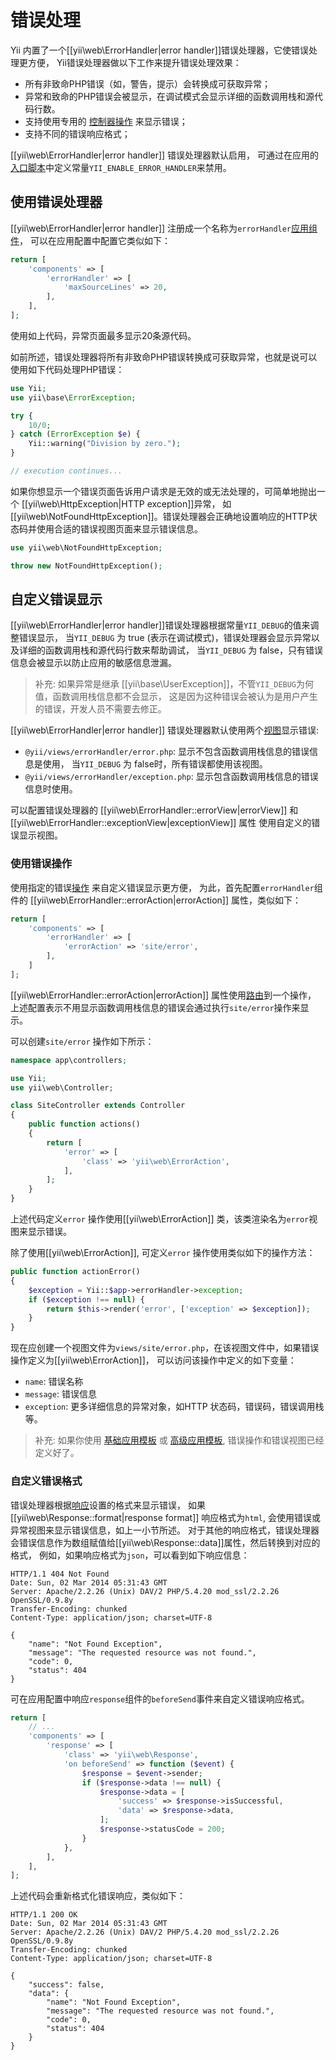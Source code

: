 错误处理
===============

Yii 内置了一个[[yii\web\ErrorHandler|error handler]]错误处理器，它使错误处理更方便，
Yii错误处理器做以下工作来提升错误处理效果：

* 所有非致命PHP错误（如，警告，提示）会转换成可获取异常；
* 异常和致命的PHP错误会被显示，在调试模式会显示详细的函数调用栈和源代码行数。
* 支持使用专用的 [控制器操作](structure-controllers.md#actions) 来显示错误；
* 支持不同的错误响应格式；

[[yii\web\ErrorHandler|error handler]] 错误处理器默认启用，
可通过在应用的[入口脚本](structure-entry-scripts.md)中定义常量`YII_ENABLE_ERROR_HANDLER`来禁用。


## 使用错误处理器 <a name="using-error-handler"></a>

[[yii\web\ErrorHandler|error handler]] 注册成一个名称为`errorHandler`[应用组件](structure-application-components.md)， 
可以在应用配置中配置它类似如下：

```php
return [
    'components' => [
        'errorHandler' => [
            'maxSourceLines' => 20,
        ],
    ],
];
```

使用如上代码，异常页面最多显示20条源代码。

如前所述，错误处理器将所有非致命PHP错误转换成可获取异常，也就是说可以使用如下代码处理PHP错误：

```php
use Yii;
use yii\base\ErrorException;

try {
    10/0;
} catch (ErrorException $e) {
    Yii::warning("Division by zero.");
}

// execution continues...
```

如果你想显示一个错误页面告诉用户请求是无效的或无法处理的，可简单地抛出一个 [[yii\web\HttpException|HTTP exception]]异常，
如 [[yii\web\NotFoundHttpException]]。错误处理器会正确地设置响应的HTTP状态码并使用合适的错误视图页面来显示错误信息。

```php
use yii\web\NotFoundHttpException;

throw new NotFoundHttpException();
```


## 自定义错误显示 <a name="customizing-error-display"></a>

[[yii\web\ErrorHandler|error handler]]错误处理器根据常量`YII_DEBUG`的值来调整错误显示，
当`YII_DEBUG` 为 true (表示在调试模式)，错误处理器会显示异常以及详细的函数调用栈和源代码行数来帮助调试，
当`YII_DEBUG` 为 false，只有错误信息会被显示以防止应用的敏感信息泄漏。

> 补充: 如果异常是继承 [[yii\base\UserException]]，不管`YII_DEBUG`为何值，函数调用栈信息都不会显示，
这是因为这种错误会被认为是用户产生的错误，开发人员不需要去修正。

[[yii\web\ErrorHandler|error handler]] 错误处理器默认使用两个[视图](structure-views.md)显示错误:

* `@yii/views/errorHandler/error.php`: 显示不包含函数调用栈信息的错误信息是使用，
  当`YII_DEBUG` 为 false时，所有错误都使用该视图。
* `@yii/views/errorHandler/exception.php`: 显示包含函数调用栈信息的错误信息时使用。

可以配置错误处理器的 [[yii\web\ErrorHandler::errorView|errorView]] 和 [[yii\web\ErrorHandler::exceptionView|exceptionView]] 属性
使用自定义的错误显示视图。


### 使用错误操作 <a name="using-error-actions"></a>

使用指定的错误[操作](structure-controllers.md) 来自定义错误显示更方便，
为此，首先配置`errorHandler`组件的 [[yii\web\ErrorHandler::errorAction|errorAction]] 属性，类似如下： 

```php
return [
    'components' => [
        'errorHandler' => [
            'errorAction' => 'site/error',
        ],
    ]
];
```

[[yii\web\ErrorHandler::errorAction|errorAction]] 属性使用[路由](structure-controllers.md#routes)到一个操作，
上述配置表示不用显示函数调用栈信息的错误会通过执行`site/error`操作来显示。

可以创建`site/error` 操作如下所示：

```php
namespace app\controllers;

use Yii;
use yii\web\Controller;

class SiteController extends Controller
{
    public function actions()
    {
        return [
            'error' => [
                'class' => 'yii\web\ErrorAction',
            ],
        ];
    }
}
```

上述代码定义`error` 操作使用[[yii\web\ErrorAction]] 类，该类渲染名为`error`视图来显示错误。

除了使用[[yii\web\ErrorAction]], 可定义`error` 操作使用类似如下的操作方法：

```php
public function actionError()
{
    $exception = Yii::$app->errorHandler->exception;
    if ($exception !== null) {
        return $this->render('error', ['exception' => $exception]);
    }
}
```

现在应创建一个视图文件为`views/site/error.php`，在该视图文件中，如果错误操作定义为[[yii\web\ErrorAction]]，
可以访问该操作中定义的如下变量：

* `name`: 错误名称
* `message`: 错误信息
* `exception`: 更多详细信息的异常对象，如HTTP 状态码，错误码，错误调用栈等。

> 补充: 如果你使用 [基础应用模板](start-installation.md) 或 [高级应用模板](tutorial-advanced-app.md),
错误操作和错误视图已经定义好了。


### 自定义错误格式 <a name="error-format"></a>

错误处理器根据[响应](runtime-responses.md)设置的格式来显示错误，
如果[[yii\web\Response::format|response format]] 响应格式为`html`, 会使用错误或异常视图来显示错误信息，如上一小节所述。
对于其他的响应格式，错误处理器会错误信息作为数组赋值给[[yii\web\Response::data]]属性，然后转换到对应的格式，
例如，如果响应格式为`json`，可以看到如下响应信息：

```
HTTP/1.1 404 Not Found
Date: Sun, 02 Mar 2014 05:31:43 GMT
Server: Apache/2.2.26 (Unix) DAV/2 PHP/5.4.20 mod_ssl/2.2.26 OpenSSL/0.9.8y
Transfer-Encoding: chunked
Content-Type: application/json; charset=UTF-8

{
    "name": "Not Found Exception",
    "message": "The requested resource was not found.",
    "code": 0,
    "status": 404
}
```

可在应用配置中响应`response`组件的`beforeSend`事件来自定义错误响应格式。

```php
return [
    // ...
    'components' => [
        'response' => [
            'class' => 'yii\web\Response',
            'on beforeSend' => function ($event) {
                $response = $event->sender;
                if ($response->data !== null) {
                    $response->data = [
                        'success' => $response->isSuccessful,
                        'data' => $response->data,
                    ];
                    $response->statusCode = 200;
                }
            },
        ],
    ],
];
```

上述代码会重新格式化错误响应，类似如下：

```
HTTP/1.1 200 OK
Date: Sun, 02 Mar 2014 05:31:43 GMT
Server: Apache/2.2.26 (Unix) DAV/2 PHP/5.4.20 mod_ssl/2.2.26 OpenSSL/0.9.8y
Transfer-Encoding: chunked
Content-Type: application/json; charset=UTF-8

{
    "success": false,
    "data": {
        "name": "Not Found Exception",
        "message": "The requested resource was not found.",
        "code": 0,
        "status": 404
    }
}
```
